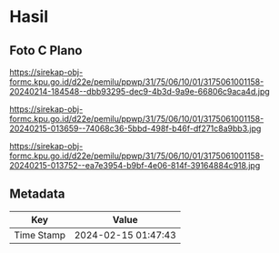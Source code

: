 # Hasil

## Foto C Plano

https://sirekap-obj-formc.kpu.go.id/d22e/pemilu/ppwp/31/75/06/10/01/3175061001158-20240214-184548--dbb93295-dec9-4b3d-9a9e-66806c9aca4d.jpg

https://sirekap-obj-formc.kpu.go.id/d22e/pemilu/ppwp/31/75/06/10/01/3175061001158-20240215-013659--74068c36-5bbd-498f-b46f-df271c8a9bb3.jpg

https://sirekap-obj-formc.kpu.go.id/d22e/pemilu/ppwp/31/75/06/10/01/3175061001158-20240215-013752--ea7e3954-b9bf-4e06-814f-39164884c918.jpg


## Metadata

| Key        | Value               |
| ---------- | ------------------- |
| Time Stamp | 2024-02-15 01:47:43 |



